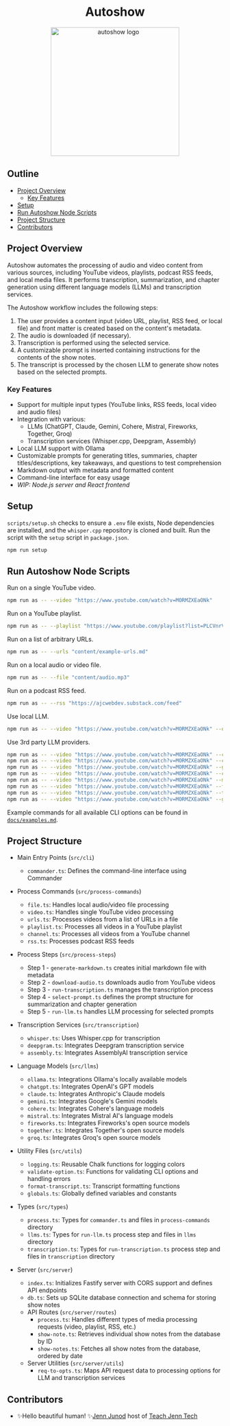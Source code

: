 <div align="center">
  <h1>Autoshow</h1>
  <img alt="autoshow logo" src="https://ajc.pics/autoshow/autoshow-cover-01.webp" width="300" />
</div>

## Outline

- [Project Overview](#project-overview)
  - [Key Features](#key-features)
- [Setup](#setup)
- [Run Autoshow Node Scripts](#run-autoshow-node-scripts)
- [Project Structure](#project-structure)
- [Contributors](#contributors)

## Project Overview

Autoshow automates the processing of audio and video content from various sources, including YouTube videos, playlists, podcast RSS feeds, and local media files. It performs transcription, summarization, and chapter generation using different language models (LLMs) and transcription services.

The Autoshow workflow includes the following steps:

1. The user provides a content input (video URL, playlist, RSS feed, or local file) and front matter is created based on the content's metadata.
2. The audio is downloaded (if necessary).
3. Transcription is performed using the selected service.
4. A customizable prompt is inserted containing instructions for the contents of the show notes.
5. The transcript is processed by the chosen LLM to generate show notes based on the selected prompts.

### Key Features

- Support for multiple input types (YouTube links, RSS feeds, local video and audio files)
- Integration with various:
  - LLMs (ChatGPT, Claude, Gemini, Cohere, Mistral, Fireworks, Together, Groq)
  - Transcription services (Whisper.cpp, Deepgram, Assembly)
- Local LLM support with Ollama
- Customizable prompts for generating titles, summaries, chapter titles/descriptions, key takeaways, and questions to test comprehension
- Markdown output with metadata and formatted content
- Command-line interface for easy usage
- *WIP: Node.js server and React frontend*

## Setup

`scripts/setup.sh` checks to ensure a `.env` file exists, Node dependencies are installed, and the `whisper.cpp` repository is cloned and built. Run the script with the `setup` script in `package.json`.

```bash
npm run setup
```

## Run Autoshow Node Scripts

Run on a single YouTube video.

```bash
npm run as -- --video "https://www.youtube.com/watch?v=MORMZXEaONk"
```

Run on a YouTube playlist.

```bash
npm run as -- --playlist "https://www.youtube.com/playlist?list=PLCVnrVv4KhXPz0SoAVu8Rc1emAdGPbSbr"
```

Run on a list of arbitrary URLs.

```bash
npm run as -- --urls "content/example-urls.md"
```

Run on a local audio or video file.

```bash
npm run as -- --file "content/audio.mp3"
```

Run on a podcast RSS feed.

```bash
npm run as -- --rss "https://ajcwebdev.substack.com/feed"
```

Use local LLM.

```bash
npm run as -- --video "https://www.youtube.com/watch?v=MORMZXEaONk" --ollama
```

Use 3rd party LLM providers.

```bash
npm run as -- --video "https://www.youtube.com/watch?v=MORMZXEaONk" --chatgpt GPT_4o_MINI
npm run as -- --video "https://www.youtube.com/watch?v=MORMZXEaONk" --claude CLAUDE_3_5_SONNET
npm run as -- --video "https://www.youtube.com/watch?v=MORMZXEaONk" --gemini GEMINI_1_5_PRO
npm run as -- --video "https://www.youtube.com/watch?v=MORMZXEaONk" --cohere COMMAND_R_PLUS
npm run as -- --video "https://www.youtube.com/watch?v=MORMZXEaONk" --mistral MISTRAL_LARGE
npm run as -- --video "https://www.youtube.com/watch?v=MORMZXEaONk" --fireworks
npm run as -- --video "https://www.youtube.com/watch?v=MORMZXEaONk" --together
npm run as -- --video "https://www.youtube.com/watch?v=MORMZXEaONk" --groq
```

Example commands for all available CLI options can be found in [`docs/examples.md`](/docs/examples.md).

## Project Structure

- Main Entry Points (`src/cli`)
  - `commander.ts`: Defines the command-line interface using Commander

- Process Commands (`src/process-commands`)
  - `file.ts`: Handles local audio/video file processing
  - `video.ts`: Handles single YouTube video processing
  - `urls.ts`: Processes videos from a list of URLs in a file
  - `playlist.ts`: Processes all videos in a YouTube playlist
  - `channel.ts`: Processes all videos from a YouTube channel
  - `rss.ts`: Processes podcast RSS feeds

- Process Steps (`src/process-steps`)
  - Step 1 - `generate-markdown.ts` creates initial markdown file with metadata
  - Step 2 - `download-audio.ts` downloads audio from YouTube videos
  - Step 3 - `run-transcription.ts` manages the transcription process
  - Step 4 - `select-prompt.ts` defines the prompt structure for summarization and chapter generation
  - Step 5 - `run-llm.ts` handles LLM processing for selected prompts

- Transcription Services (`src/transcription`)
  - `whisper.ts`: Uses Whisper.cpp for transcription
  - `deepgram.ts`: Integrates Deepgram transcription service
  - `assembly.ts`: Integrates AssemblyAI transcription service

- Language Models (`src/llms`)
  - `ollama.ts`: Integrations Ollama's locally available models
  - `chatgpt.ts`: Integrates OpenAI's GPT models
  - `claude.ts`: Integrates Anthropic's Claude models
  - `gemini.ts`: Integrates Google's Gemini models
  - `cohere.ts`: Integrates Cohere's language models
  - `mistral.ts`: Integrates Mistral AI's language models
  - `fireworks.ts`: Integrates Fireworks's open source models
  - `together.ts`: Integrates Together's open source models
  - `groq.ts`: Integrates Groq's open source models

- Utility Files (`src/utils`)
  - `logging.ts`: Reusable Chalk functions for logging colors
  - `validate-option.ts`: Functions for validating CLI options and handling errors
  - `format-transcript.ts`: Transcript formatting functions
  - `globals.ts`: Globally defined variables and constants

- Types (`src/types`)
  - `process.ts`: Types for `commander.ts` and files in `process-commands` directory
  - `llms.ts`: Types for `run-llm.ts` process step and files in `llms` directory
  - `transcription.ts`: Types for `run-transcription.ts` process step and files in `transcription` directory

- Server (`src/server`)
  - `index.ts`: Initializes Fastify server with CORS support and defines API endpoints
  - `db.ts`: Sets up SQLite database connection and schema for storing show notes
  - API Routes (`src/server/routes`)
    - `process.ts`: Handles different types of media processing requests (video, playlist, RSS, etc.)
    - `show-note.ts`: Retrieves individual show notes from the database by ID
    - `show-notes.ts`: Fetches all show notes from the database, ordered by date
  - Server Utilities (`src/server/utils`)
    - `req-to-opts.ts`: Maps API request data to processing options for LLM and transcription services

## Contributors

- ✨Hello beautiful human! ✨[Jenn Junod](https://jennjunod.dev/) host of [Teach Jenn Tech](https://teachjenntech.com/)
